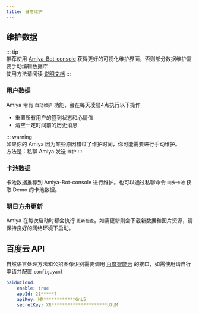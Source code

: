 ```yaml
---
title: 日常维护
---
```


## 维护数据

::: tip <br>
推荐使用 [Amiya-Bot-console](https://github.com/AmiyaBot/Amiya-Bot-console) 获得更好的可视化维护界面，否则部分数据维护需要手动编辑数据库<br>
使用方法请阅读 [说明文档](/docs/amiyaConsole)
:::

### 用户数据

Amiya 带有 `自动维护` 功能，会在每天凌晨4点执行以下操作

- 重置所有用户的签到状态和心情值
- 清空一定时间前的历史消息

::: warning <br>
如果你的 Amiya 因为某些原因错过了维护时间，你可能需要进行手动维护。<br>
方法是：私聊 Amiya 发送 `维护`
:::

### 卡池数据

卡池数据推荐到 Amiya-Bot-console 进行维护。也可以通过私聊命令 `同步卡池` 获取 Demo 的卡池数据。

### 明日方舟更新

Amiya 在每次启动时都会执行 `更新检查`。如需更新则会下载新数据和图片资源，请保持良好的网络环境下启动。

## 百度云 API

自然语言处理方法和公招图像识别需要调用 [百度智能云](https://cloud.baidu.com/) 的接口，如需使用请自行申请并配置 `config.yaml`

```yaml
baiduCloud:
    enable: true
    appId: 21*****7
    apiKey: MM************GnL5
    secretKey: XR*********************U7UM
```
